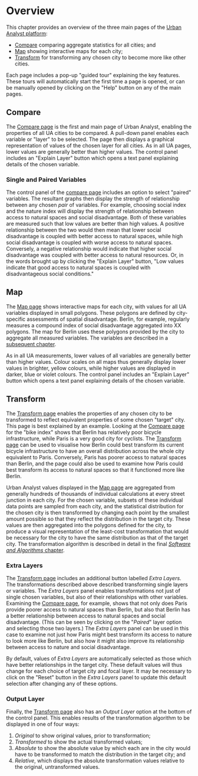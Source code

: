 # Overview

This chapter provides an overview of the three main pages of the [Urban Analyst
platform](https://urbananalyst.city):

- [Compare](https://urbananalyst.city/stats) comparing aggregate statistics for
  all cities; and
- [Map](https://urbananalyst.city/maps) showing interactive maps for each
  city;
- [Transform](https://urbananalyst.city/transform) for transforming any chosen
  city to become more like other cities.

Each page includes a pop-up "guided tour" explaining the key features. These
tours will automatically start the first time a page is opened, or can be
manually opened by clicking on the "Help" button on any of the main pages.

## Compare

The [Compare page](https://urbananalyst.city/compare) is the first and main
page of Urban Analyst, enabling the properties of all UA cities to be compared.
A pull-down panel enables each variable or "layer" to be selected. The page
then displays a graphical representation of values of the chosen layer for all
cities. As in all UA pages, lower values are generally better than higher
values. The control panel includes an "Explain Layer" button which opens a text
panel explaining details of the chosen variable.

### Single and Paired Variables

The control panel of the [compare page](https://urbananalyst.city/compare)
includes an option to select "paired" variables. The resultant graphs then
display the strength of relationship between any chosen *pair* of variables.
For example, choosing social index and the nature index will display the
strength of relationship between access to natural spaces and social
disadvantage. Both of these variables are measured such that low values are
better than high values. A positive relationship between the two would then
mean that lower social disadvantage is coupled with better access to natural
spaces, while high social disadvantage is coupled with worse access to natural
spaces. Conversely, a negative relationship would indicate that higher social
disadvantage was coupled with better access to natural resources. Or, in the
words brought up by clicking the "Explain Layer" button, "Low values indicate
that good access to natural spaces is coupled with disadvantageous social
conditions."

## Map

The [Map page](https://urbananalyst.city/map) shows interactive maps for each
city, with values for all UA variables displayed in small polygons. These
polygons are defined by city-specific assessments of spatial disadvantage.
Berlin, for example, regularly measures a compound index of social disadvantage
aggregated into XX polygons. The map for Berlin uses these polygons provided by
the city to aggregate all measured variables. The variables are described in a
[subsequent chapter](./variables.md).

As in all UA measurements, lower values of all variables are generally better
than higher values. Colour scales on all maps thus generally display lower
values in brighter, yellow colours, while higher values are displayed in
darker, blue or violet colours. The control panel includes an "Explain Layer"
button which opens a text panel explaining details of the chosen variable.

## Transform

The [Transform page](https://urbananalyst.city/transform) enables the
properties of any chosen city to be transformed to reflect equivalent
properties of some chosen "target" city. This page is best explained by an
example. Looking at the [Compare page](https://urbananalyst.city/compare) for
the "bike index" shows that Berlin has relatively poor bicycle infrastructure,
while Paris is a very good city for cyclists. The
[Transform page](https://urbananalyst.city/transform) can be used to visualise
how Berlin could best transform its current bicycle infrastructure to have an
overall distribution across the whole city equivalent to Paris. Conversely,
Paris has poorer access to natural spaces than Berlin, and the page could also
be used to examine how Paris could best transform its access to natural spaces
so that it functioned more like Berlin.

Urban Analyst values displayed in the [Map page](https://urbananalyst.city/map)
are aggregated from generally hundreds of thousands of individual calculations
at every street junction in each city. For the chosen variable, subsets of
these individual data points are sampled from each city, and the statistical
distribution for the chosen city is then transformed by changing each point by
the smallest amount possible so that they reflect the distribution in the
target city. These values are then aggregated into the polygons defined for the
city, to produce a visual representation of the least-cost transformation that
would be necessary for the city to have the same distribution as that of the
target city. The transformation algorithm is described in detail in the final
[*Software and Algorithms* chapter](./software.md).

### Extra Layers

The [Transform page](https://urbananalyst.city/transform) includes an
additional button labelled *Extra Layers*. The transformations described above
described transforming single layers or variables. The *Extra Layers* panel
enables transformations not just of single chosen variables, but also of their
relationships with other variables. Examining the [Compare
page](https://urbananalyst.city/compare), for example, shows that not only does
Paris provide poorer access to natural spaces than Berlin, but also that Berlin
has a better relationship between access to natural spaces and social
disadvantage. (This can be seen by clicking on the "*Paired*" layer option and
selecting those two layers.) The *Extra Layers* panel can be used in this case
to examine not just how Paris might best transform its access to nature to look
more like Berlin, but also how it might also improve its relationship between
access to nature and social disadvantage.

By default, values of *Extra Layers* are automatically selected as those which
have better relationships in the target city. These default values will thus
change for each choice of target city and focal layer. It may be necessary to
click on the "Reset" button in the *Extra Layers* panel to update this default
selection after changing any of these options.

### Output Layer

Finally, the [Transform page](https://urbananalyst.city/transform) also has an
*Output Layer* option at the bottom of the control panel. This enables results
of the transformation algorithm to be displayed in one of four ways:

1. *Original* to show original values, prior to transformation;
2. *Transformed* to show the actual transformed values;
3. *Absolute* to show the absolute value by which each are in the city would
   have to be transformed to match the distribution in the target city; and
4. *Relative*, which displays the absolute transformation values relative to
   the original, untransformed values.
